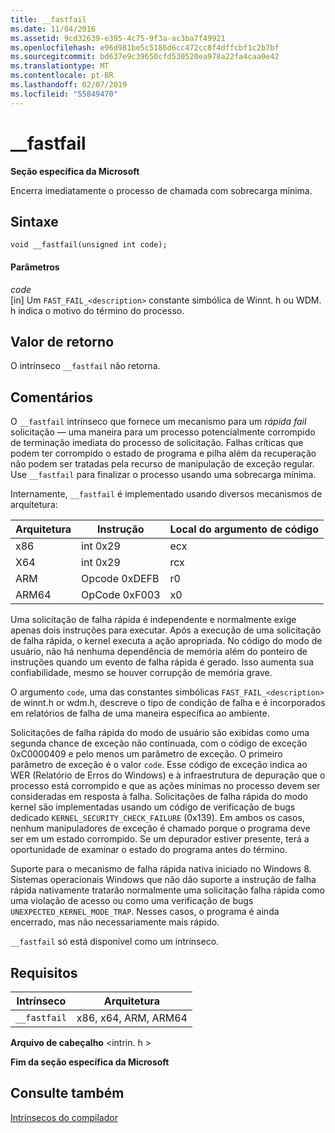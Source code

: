 ```yaml
---
title: __fastfail
ms.date: 11/04/2016
ms.assetid: 9cd32639-e395-4c75-9f3a-ac3ba7f49921
ms.openlocfilehash: e96d981be5c5186d6cc472cc8f4dffcbf1c2b7bf
ms.sourcegitcommit: bd637e9c39650cfd530520ea978a22fa4caa0e42
ms.translationtype: MT
ms.contentlocale: pt-BR
ms.lasthandoff: 02/07/2019
ms.locfileid: "55849470"
---
```

# <a name="fastfail"></a>__fastfail

**Seção específica da Microsoft**

Encerra imediatamente o processo de chamada com sobrecarga mínima.

## <a name="syntax"></a>Sintaxe

```
void __fastfail(unsigned int code);
```

#### <a name="parameters"></a>Parâmetros

*code*<br/>
[in] Um `FAST_FAIL_<description>` constante simbólica de Winnt. h ou WDM. h indica o motivo do término do processo.

## <a name="return-value"></a>Valor de retorno

O intrínseco `__fastfail` não retorna.

## <a name="remarks"></a>Comentários

O `__fastfail` intrínseco que fornece um mecanismo para um *rápida fail* solicitação — uma maneira para um processo potencialmente corrompido de terminação imediata do processo de solicitação. Falhas críticas que podem ter corrompido o estado de programa e pilha além da recuperação não podem ser tratadas pela recurso de manipulação de exceção regular. Use `__fastfail` para finalizar o processo usando uma sobrecarga mínima.

Internamente, `__fastfail` é implementado usando diversos mecanismos de arquitetura:

|Arquitetura|Instrução|Local do argumento de código|
|------------------|-----------------|-------------------------------|
|x86|int 0x29|ecx|
|X64|int 0x29|rcx|
|ARM|Opcode 0xDEFB|r0|
|ARM64|OpCode 0xF003|x0|

Uma solicitação de falha rápida é independente e normalmente exige apenas dois instruções para executar. Após a execução de uma solicitação de falha rápida, o kernel executa a ação apropriada. No código do modo de usuário, não há nenhuma dependência de memória além do ponteiro de instruções quando um evento de falha rápida é gerado. Isso aumenta sua confiabilidade, mesmo se houver corrupção de memória grave.

O argumento `code`, uma das constantes simbólicas `FAST_FAIL_<description>` de winnt.h or wdm.h, descreve o tipo de condição de falha e é incorporados em relatórios de falha de uma maneira específica ao ambiente.

Solicitações de falha rápida do modo de usuário são exibidas como uma segunda chance de exceção não continuada, com o código de exceção 0xC0000409 e pelo menos um parâmetro de exceção. O primeiro parâmetro de exceção é o valor `code`. Esse código de exceção indica ao WER (Relatório de Erros do Windows) e à infraestrutura de depuração que o processo está corrompido e que as ações mínimas no processo devem ser consideradas em resposta à falha. Solicitações de falha rápida do modo kernel são implementadas usando um código de verificação de bugs dedicado `KERNEL_SECURITY_CHECK_FAILURE` (0x139). Em ambos os casos, nenhum manipuladores de exceção é chamado porque o programa deve ser em um estado corrompido. Se um depurador estiver presente, terá a oportunidade de examinar o estado do programa antes do término.

Suporte para o mecanismo de falha rápida nativa iniciado no Windows 8. Sistemas operacionais Windows que não dão suporte a instrução de falha rápida nativamente tratarão normalmente uma solicitação falha rápida como uma violação de acesso ou como uma verificação de bugs `UNEXPECTED_KERNEL_MODE_TRAP`. Nesses casos, o programa é ainda encerrado, mas não necessariamente mais rápido.

`__fastfail` só está disponível como um intrínseco.

## <a name="requirements"></a>Requisitos

|Intrínseco|Arquitetura|
|---------------|------------------|
|`__fastfail`|x86, x64, ARM, ARM64|

**Arquivo de cabeçalho** \<intrin. h >

**Fim da seção específica da Microsoft**

## <a name="see-also"></a>Consulte também

[Intrínsecos do compilador](../intrinsics/compiler-intrinsics.md)
